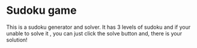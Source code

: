 # Sudoku game

This is a sudoku generator and solver.
It has 3 levels of sudoku and if your unable to solve it , you can just click the solve button and, there is your solution!

